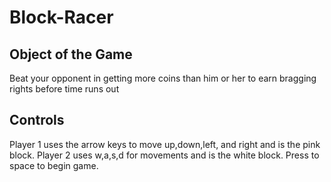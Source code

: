 # Block-Racer

## Object of the Game

Beat your opponent in getting more coins than him or her to earn bragging rights before time runs out

## Controls

Player 1 uses the arrow keys to move up,down,left, and right and is the pink block. Player 2 uses w,a,s,d for movements and is the white block. Press to space to begin game. 
